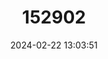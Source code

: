 ---
title: "152902"
category: "Echinocereus ledingii"
draft: false
date: 2024-02-22 13:03:51
languages:
  English: ["Leding's hedgehog cactus"]
---